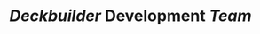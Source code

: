 ---
layout: Four Columns
title: "***Deckbuilder*** **Development** *Team*"
content_col1: |
  **Bruce Chen** - *AI Engineer*
  Expert in ***content intelligence***
  and ___semantic processing___
content_col2: |
  **Sarah Kim** - **Template Designer**
  Specialist in *PowerPoint* automation
  and ***professional formatting***
content_col3: |
  **Mike Rodriguez** - ***MCP Architect***
  Expert in *Claude integration*
  and ___workflow optimization___
content_col4: |
  **Lisa Johnson** - **QA Lead**
  Specialist in *automation testing*
  and ***quality assurance***
---